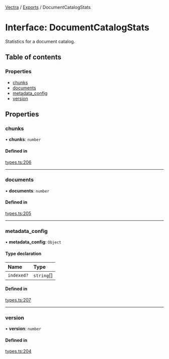 [Vectra](../README.md) / [Exports](../modules.md) / DocumentCatalogStats

# Interface: DocumentCatalogStats

Statistics for a document catalog.

## Table of contents

### Properties

- [chunks](DocumentCatalogStats.md#chunks)
- [documents](DocumentCatalogStats.md#documents)
- [metadata\_config](DocumentCatalogStats.md#metadata_config)
- [version](DocumentCatalogStats.md#version)

## Properties

### chunks

• **chunks**: `number`

#### Defined in

[types.ts:206](https://github.com/bartonmalow/vectra/blob/418123d/src/types.ts#L206)

___

### documents

• **documents**: `number`

#### Defined in

[types.ts:205](https://github.com/bartonmalow/vectra/blob/418123d/src/types.ts#L205)

___

### metadata\_config

• **metadata\_config**: `Object`

#### Type declaration

| Name | Type |
| :------ | :------ |
| `indexed?` | `string`[] |

#### Defined in

[types.ts:207](https://github.com/bartonmalow/vectra/blob/418123d/src/types.ts#L207)

___

### version

• **version**: `number`

#### Defined in

[types.ts:204](https://github.com/bartonmalow/vectra/blob/418123d/src/types.ts#L204)
